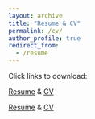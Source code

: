 ```yaml
---
layout: archive
title: "Resume & CV"
permalink: /cv/
author_profile: true
redirect_from:
  - /resume
---
```


Click links to download:

[Resume]("files/resume_Breitbart_20230919.pdf") & [CV]("./files/CV_Breitbart_20230914.pdf")


[Resume]("resume_Breitbart_20230919.pdf") & [CV]("files/CV_Breitbart_20230914.pdf")

